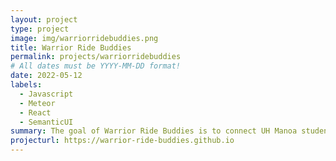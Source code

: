 ```yaml
---
layout: project
type: project
image: img/warriorridebuddies.png
title: Warrior Ride Buddies
permalink: projects/warriorridebuddies
# All dates must be YYYY-MM-DD format!
date: 2022-05-12
labels:
  - Javascript
  - Meteor
  - React
  - SemanticUI
summary: The goal of Warrior Ride Buddies is to connect UH Manoa students with similar commutes, enabling them to organize car-pools. This application will help students save money on gas and parking. This project was a group project completed as the final in ICS 314. 
projecturl: https://warrior-ride-buddies.github.io
---
```

